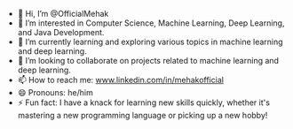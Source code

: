 - 👋 Hi, I’m @OfficialMehak
- 👀 I’m interested in Computer Science, Machine Learning, Deep Learning, and Java Development.
- 🌱 I’m currently learning and exploring various topics in machine learning and deep learning.
- 💞️ I’m looking to collaborate on projects related to machine learning and deep learning.
- 📫 How to reach me: www.linkedin.com/in/mehakofficial
- 😄 Pronouns: he/him
- ⚡ Fun fact: I have a knack for learning new skills quickly, whether it's mastering a new programming language or picking up a new hobby!
